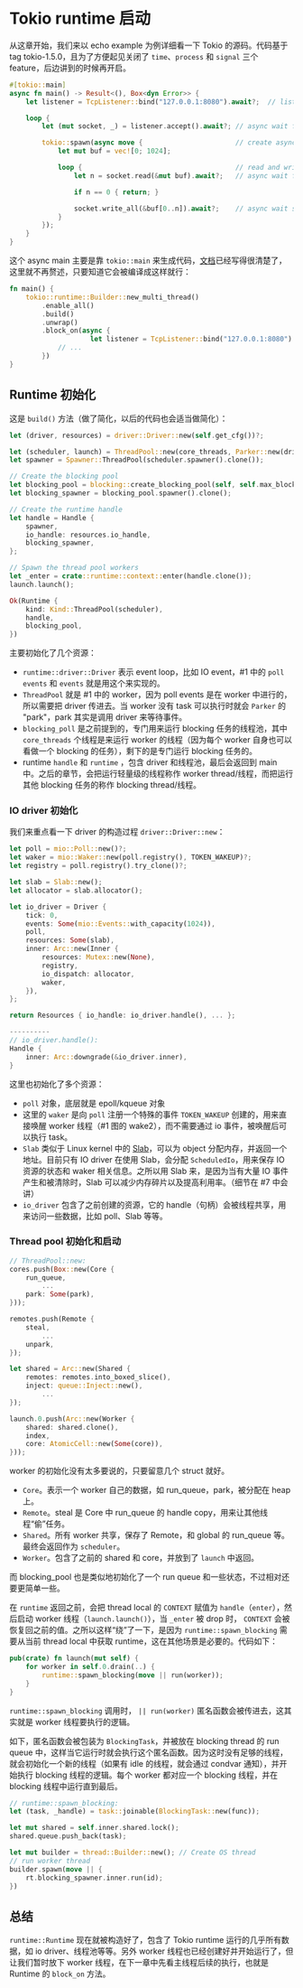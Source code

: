 # Tokio runtime 启动

从这章开始，我们来以 echo example 为例详细看一下 Tokio 的源码。代码基于 tag tokio-1.5.0，且为了方便起见关闭了 `time`、`process` 和 `signal` 三个 feature，后边讲到的时候再开启。

```rust
#[tokio::main]
async fn main() -> Result<(), Box<dyn Error>> {
    let listener = TcpListener::bind("127.0.0.1:8080").await?;  // listen

    loop {
        let (mut socket, _) = listener.accept().await?; // async wait for incoming tcp socket

        tokio::spawn(async move {                       // create async task and let Tokio process it
            let mut buf = vec![0; 1024];

            loop {                                      // read and write data back until EOF
                let n = socket.read(&mut buf).await?;   // async wait for incoming data

                if n == 0 { return; }

                socket.write_all(&buf[0..n]).await?;    // async wait socket is ready to write and write data
            }
        });
    }
}
```

这个 async main 主要是靠 `tokio::main` 来生成代码，[文档](https://docs.rs/tokio/1.5.0/tokio/attr.main.html)已经写得很清楚了，这里就不再赘述，只要知道它会被编译成这样就行：

```rust
fn main() {
    tokio::runtime::Builder::new_multi_thread()
        .enable_all()
        .build()
        .unwrap()
        .block_on(async {
				    let listener = TcpListener::bind("127.0.0.1:8080").await?;
            // ...
        })
}
```

## Runtime 初始化

这是 `build()` 方法（做了简化，以后的代码也会适当做简化）：

```rust
let (driver, resources) = driver::Driver::new(self.get_cfg())?;

let (scheduler, launch) = ThreadPool::new(core_threads, Parker::new(driver));
let spawner = Spawner::ThreadPool(scheduler.spawner().clone());

// Create the blocking pool
let blocking_pool = blocking::create_blocking_pool(self, self.max_blocking_threads + core_threads);
let blocking_spawner = blocking_pool.spawner().clone();

// Create the runtime handle
let handle = Handle {
    spawner,
    io_handle: resources.io_handle,
    blocking_spawner,
};

// Spawn the thread pool workers
let _enter = crate::runtime::context::enter(handle.clone());
launch.launch();

Ok(Runtime {
    kind: Kind::ThreadPool(scheduler),
    handle,
    blocking_pool,
})
```

主要初始化了几个资源：

- `runtime::driver::Driver` 表示 event loop，比如 IO event，#1 中的 `poll events` 和 `events` 就是用这个来实现的。
- `ThreadPool` 就是 #1 中的 worker，因为 poll events 是在 worker 中进行的，所以需要把 driver 传进去。当 worker 没有 task 可以执行时就会 `Parker` 的 "park"，park 其实是调用 driver 来等待事件。
- `blocking_poll` 是之前提到的，专门用来运行 blocking 任务的线程池，其中 `core_threads` 个线程是来运行 worker 的线程（因为每个 worker 自身也可以看做一个 blocking 的任务），剩下的是专门运行 blocking 任务的。
- runtime `handle` 和 `runtime` ，包含 driver 和线程池，最后会返回到 main 中。之后的章节，会把运行轻量级的线程称作 worker thread/线程，而把运行其他 blocking 任务的称作 blocking thread/线程。

### IO driver 初始化

我们来重点看一下 driver 的构造过程 `driver::Driver::new`：

```rust
let poll = mio::Poll::new()?;
let waker = mio::Waker::new(poll.registry(), TOKEN_WAKEUP)?;
let registry = poll.registry().try_clone()?;

let slab = Slab::new();
let allocator = slab.allocator();

let io_driver = Driver {
    tick: 0,
    events: Some(mio::Events::with_capacity(1024)),
    poll,
    resources: Some(slab),
    inner: Arc::new(Inner {
        resources: Mutex::new(None),
        registry,
        io_dispatch: allocator,
        waker,
    }),
};

return Resources { io_handle: io_driver.handle(), ... };

----------
// io_driver.handle():
Handle {
    inner: Arc::downgrade(&io_driver.inner),
}
```

这里也初始化了多个资源：

- `poll` 对象，底层就是 epoll/kqueue 对象
- 这里的 `waker` 是向 `poll` 注册一个特殊的事件 `TOKEN_WAKEUP` 创建的，用来直接唤醒 worker 线程（#1 图的 wake2），而不需要通过 io 事件，被唤醒后可以执行 task。
- `Slab` 类似于 Linux kernel 中的 [Slab](https://en.wikipedia.org/wiki/Slab_allocation)，可以为 object 分配内存，并返回一个地址。目前只有 IO driver 在使用 Slab，会分配 `ScheduledIo`，用来保存 IO 资源的状态和 waker 相关信息。之所以用 Slab 来，是因为当有大量 IO 事件产生和被清除时，Slab 可以减少内存碎片以及提高利用率。（细节在 #7 中会讲）
- `io_driver` 包含了之前创建的资源，它的 handle（句柄）会被线程共享，用来访问一些数据，比如 poll、Slab 等等。

### Thread pool 初始化和启动

```rust
// ThreadPool::new:
cores.push(Box::new(Core {
    run_queue,
		...
    park: Some(park),
}));

remotes.push(Remote {
    steal,
		...
    unpark,
});

let shared = Arc::new(Shared {
    remotes: remotes.into_boxed_slice(),
    inject: queue::Inject::new(),
		...
});

launch.0.push(Arc::new(Worker {
    shared: shared.clone(),
    index,
    core: AtomicCell::new(Some(core)),
}));
```

worker 的初始化没有太多要说的，只要留意几个 struct 就好。

- `Core`。表示一个 worker 自己的数据，如 run_queue，park，被分配在 heap 上。
- `Remote`。steal 是 Core 中 run_queue 的 handle copy，用来让其他线程“偷”任务。
- `Shared`。所有 worker 共享，保存了 Remote，和 global 的 run_queue 等。最终会返回作为 `scheduler`。
- `Worker`。包含了之前的 shared 和 core，并放到了 `launch` 中返回。

而 blocking_pool 也是类似地初始化了一个 run queue 和一些状态，不过相对还要更简单一些。

在 `runtime` 返回之前，会把 thread local 的 `CONTEXT` 赋值为 `handle`（`enter`），然后启动 worker 线程（`launch.launch()`），当 `_enter` 被 drop 时， `CONTEXT` 会被恢复回之前的值。之所以这样“绕”了一下，是因为 `runtime::spawn_blocking` 需要从当前 thread local 中获取 runtime，这在其他场景是必要的。代码如下：

```rust
pub(crate) fn launch(mut self) {
    for worker in self.0.drain(..) {
        runtime::spawn_blocking(move || run(worker));
    }
}
```

`runtime::spawn_blocking` 调用时， `|| run(worker)` 匿名函数会被传进去，这其实就是 worker 线程要执行的逻辑。

如下，匿名函数会被包装为 `BlockingTask`，并被放在 blocking thread 的 run queue 中，这样当它运行时就会执行这个匿名函数。因为这时没有足够的线程，就会初始化一个新的线程（如果有 idle 的线程，就会通过 condvar 通知），并开始执行 blocking 线程的逻辑。每个 worker 都对应一个 blocking 线程，并在 blocking 线程中运行直到最后。

```rust
// runtime::spawn_blocking:
let (task, _handle) = task::joinable(BlockingTask::new(func));

let mut shared = self.inner.shared.lock();
shared.queue.push_back(task);

let mut builder = thread::Builder::new(); // Create OS thread
// run worker thread
builder.spawn(move || {
    rt.blocking_spawner.inner.run(id);
})
```

## 总结

`runtime::Runtime` 现在就被构造好了，包含了 Tokio runtime 运行的几乎所有数据，如 io driver、线程池等等。另外 worker 线程也已经创建好并开始运行了，但让我们暂时放下 worker 线程，在下一章中先看主线程后续的执行，也就是 Runtime 的 `block_on` 方法。
